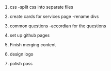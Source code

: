 
1. css
-split css into separate files

2. create cards for services page
-rename divs

3. common questions
-accordian for the questions

4. set up github pages

5. Finish merging content

6. design logo

7. polish pass